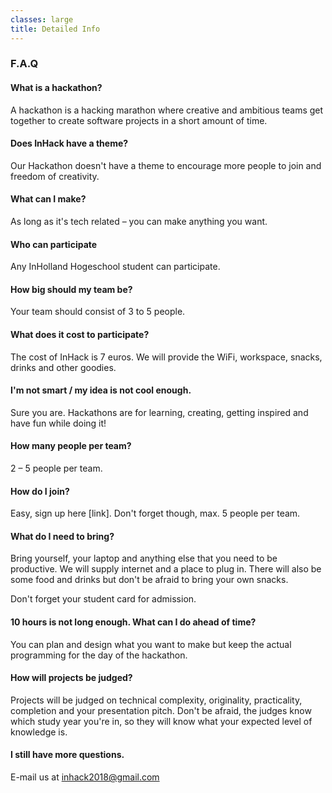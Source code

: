 ```yaml
---
classes: large
title: Detailed Info
---
```


### F.A.Q

<section markdown="1">

#### What is a hackathon?

A hackathon is a hacking marathon where creative and ambitious teams get
together to create software projects in a short amount of time.

#### Does InHack have a theme?

Our Hackathon doesn't have a theme to encourage more people to join and
freedom of creativity.

#### What can I make?

As long as it's tech related – you can make anything you want.

#### Who can participate

Any InHolland Hogeschool student can participate.

#### How big should my team be?

Your team should consist of 3 to 5 people.

#### What does it cost to participate?

The cost of InHack is 7 euros. We will provide the WiFi, workspace, snacks, drinks and other goodies.

#### I'm not smart / my idea is not cool enough.

Sure you are. Hackathons are for learning, creating, getting inspired and
have fun while doing it!



</section>

<section markdown="1">

#### How many people per team?

2 – 5 people per team.

#### How do I join?

Easy, sign up here [link]. Don't forget though, max. 5 people per team.

#### What do I need to bring?

Bring yourself, your laptop and anything else that you need to be productive.
We will supply internet and a place to plug in. There will also be some
food and drinks but don't be afraid to bring your own snacks.

Don't forget your student card for admission.

#### 10 hours is not long enough. What can I do ahead of time?

You can plan and design what you want to make but keep the actual programming
for the day of the hackathon.

#### How will projects be judged?

Projects will be judged on technical complexity, originality, practicality,
completion and your presentation pitch. Don't be afraid, the judges know
which study year you're in, so they will know what your expected level of
knowledge is.

#### I still have more questions.

E-mail us at inhack2018@gmail.com

</section>